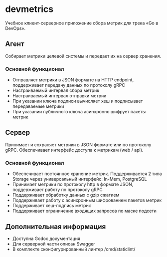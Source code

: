 # devmetrics

Учебное клиент-серверное приложение сбора метрик для трека «Go в DevOps».

## Агент
Собирает метрики целевой системы и передает их на сервер хранения.

### Основной функционал
* Отправляет метрики в JSON формате на HTTP endpoint, поддерживает передачу данных по протоколу gRPC
* Настраиваемый интервал сбора метрик
* Настраиваемый интервал отправки метрик
* При указании ключа подписи вычисляет хеш и подписывает передаваемые метрики
* При указании публичного ключа асинхронно шифрует пакеты метрик

## Сервер
Принимает и сохраняет метрики в JSON формате или по протоколу gRPC. 
Обеспечивает интерфейс доступа к метрикам (web / api).

### Основной функционал
* Обеспечивает постоянное хранение метрик. 
Поддерживается 2 типа Storage через универсальный интерфейс: In-Mem, PostgreSQL
* Принимает метрики по протоколу http в формате JSON, поддерживает работу по протоколу gRPC
* Поддерживает обработку данных с gzip сжатием
* Поддерживает работу с асинхронным шифрованием пакетов метрик
* Поддерживает хеш-подпись метрик
* Поддерживает ограничение входящих запросов по маске подсети


## Дополнительная информация
* Доступна Godoc документация
* Для серверной части описан Swagger
* В комплекте сконфигурированный линтер /cmd/staticlint/
